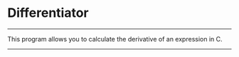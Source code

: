 # Differentiator


____
This program allows you to calculate the derivative of an expression in C.
____
